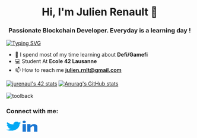 <h1 align="center">Hi, I'm Julien Renault 👋</h1>
<h3 align="center">Passionate Blockchain Developer. Everyday is a learning day !</h3>
<a href="https://git.io/typing-svg"><img src="https://readme-typing-svg.demolab.com?font=Fira+Code&pause=1000&center=true&width=435&lines=Passionate+Blockchain+Developer.;Everyday+is+a+learning+day+!" alt="Typing SVG" /></a>

- 🌱 I spend most of my time learning about **Defi/Gamefi**
- 💻 Student At **Ecole 42 Lausanne**
- 📫 How to reach me **julien.rnlt@gmail.com**

[![jurenaul's 42 stats](https://badge42.vercel.app/api/v2/cla1ftpqt00160fl88antxzu5/stats?cursusId=21&coalitionId=192)](https://github.com/JaeSeoKim/badge42)
  [![Anurag's GitHub stats](https://github-readme-stats.vercel.app/api?username=toolback)](https://github.com/anuraghazra/github-readme-stats)

  <p><img align="center" src="https://github-readme-stats.vercel.app/api/top-langs?username=toolback&show_icons=true&locale=en&layout=compact" alt="toolback" /></p>
  


<h3 align="left">Connect with me:</h3>
<p align="left">
<a href="https://twitter.com/JulienRnlt" target="blank"><img align="center" src="https://github.com/Toolback/Config/blob/main/Images/twitter.svg" alt="" height="30" width="40" /></a>
<a href="https://www.linkedin.com/in/%F0%9F%8C%B1-julien-renault-630115219" target="blank"><img align="center" src="https://github.com/Toolback/Config/blob/main/Images/linked.svg" alt="" height="30" width="40" /></a>
</p>
